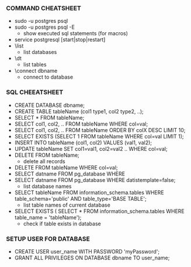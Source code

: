 ### COMMAND CHEATSHEET

- sudo -u postgres psql
- sudo -u postgres psql -E
  - show executed sql statements (for macros)
- service postgresql [start|stop|restart]
- \list
  - list databases
- \dt
  - list tables
- \connect dbname
  - connect to database

### SQL CHEEATSHEET

- CREATE DATABASE dbname;
- CREATE TABLE tableName (col1 type1, col2 type2, ..);
- SELECT * FROM tableName;
- SELECT col1, col2, .. FROM tableName WHERE col=val;
- SELECT col1, col2, .. FROM tableName ORDER BY colX DESC LIMIT 10;
- SELECT EXISTS (SELECT 1 FROM tableName WHERE col=val LIMIT 1);
- INSERT INTO tableName (col1, col2) VALUES (val1, val2);
- UPDATE tableName SET col1=val1, col2=val2 .. WHERE col=val;
- DELETE FROM tableName;
  - delete all records
- DELETE FROM tableName WHERE col=val;
- SELECT datname FROM pg\_database WHERE
- SELECT datname FROM pg\_database WHERE datistemplate=false;
  - list database names
- SELECT tableName FROM information\_schema.tables WHERE table\_schema='public'
  AND table\_type='BASE TABLE';
  - list table names of current database
- SELECT EXISTS ( SELECT * FROM information\_schema.tables WHERE table\_name =
  'tableName');
  - check if table exists in database

### SETUP USER FOR DATABASE

- CREATE USER user\_name WITH PASSWORD 'myPassword';
- GRANT ALL PRIVILEGES ON DATABASE dbname TO user\_name;
